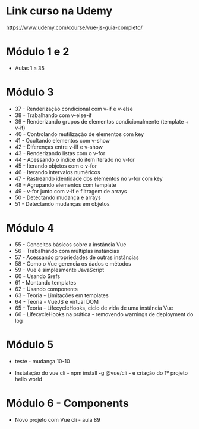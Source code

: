 # Link curso na Udemy

https://www.udemy.com/course/vue-js-guia-completo/

# Módulo 1 e 2 

- Aulas 1 a 35

# Módulo 3

- 37 - Renderização condicional com v-if e v-else
- 38 - Trabalhando com v-else-if
- 39 - Renderizando grupos de elementos condicionalmente (template + v-if)
- 40 - Controlando reutilização de elementos com key
- 41 - Ocultando elementos com v-show
- 42 - Diferenças entre v-ilf e v-show
- 43 - Renderizando listas com o v-for
- 44 - Acessando o índice do item iterado no v-for
- 45 - Iterando objetos com o v-for
- 46 - Iterando intervalos numéricos
- 47 - Rastreando identidade dos elementos no v-for com key
- 48 - Agrupando elementos com template
- 49 - v-for junto com v-if e filtragem de arrays
- 50 - Detectando mudança e arrays
- 51 - Detectando mudanças em objetos

# Módulo 4

- 55 - Conceitos básicos sobre a instância Vue
- 56 - Trabalhando com múltiplas instâncias
- 57 - Acessando propriedades de outras instâncias
- 58 - Como o Vue gerencia os dados e métodos
- 59 - Vue é simplesmente JavaScript
- 60 - Usando $refs
- 61 - Montando templates
- 62 - Usando components
- 63 - Teoria - Limitações em templates
- 64 - Teoria - VueJS e virtual DOM
- 65 - Teoria - LifecycleHooks, ciclo de vida de uma instância Vue
- 66 - LifecycleHooks na prática - removendo warnings de deployment do log

# Módulo 5

- teste - mudança 10-10

- Instalação do vue cli - npm install -g @vue/cli - e criação do 1º projeto hello world

# Módulo 6 - Components

- Novo projeto com Vue cli - aula 89
